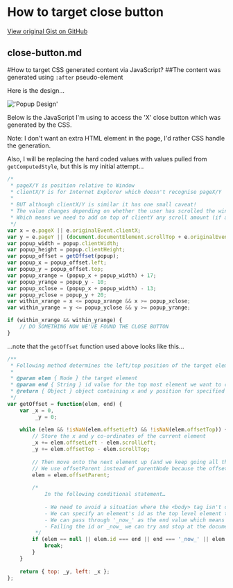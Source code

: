 # How to target close button

[View original Gist on GitHub](https://gist.github.com/Integralist/2994844)

## close-button.md

#How to target CSS generated content via JavaScript?
##The content was generated using `:after` pseudo-element

Here is the design... 

!['Popup Design'](http://f.cl.ly/items/2E2M3T2h2Y060M2d3d3e/Screen%20Shot%202012-06-26%20at%2011.13.06.png)

Below is the JavaScript I'm using to access the 'X' close button which was generated by the CSS.

Note: I don't want an extra HTML element in the page, I'd rather CSS handle the generation. 

Also, I will be replacing the hard coded values with values pulled from `getComputedStyle`, but this is my initial attempt...

```js
/*
 * pageX/Y is position relative to Window
 * clientX/Y is for Internet Explorer which doesn't recognise pageX/Y
 *
 * BUT although clientX/Y is similar it has one small caveat!
 * The value changes depending on whether the user has scrolled the window
 * Which means we need to add on top of clientY any scroll amount (if any)
 */
var x = e.pageX || e.originalEvent.clientX;
var y = e.pageY || (document.documentElement.scrollTop + e.originalEvent.clientY);
var popup_width = popup.clientWidth;
var popup_height = popup.clientHeight;
var popup_offset = getOffset(popup);
var popup_x = popup_offset.left;
var popup_y = popup_offset.top;
var popup_xrange = (popup_x + popup_width) + 17;
var popup_yrange = popup_y - 10;
var popup_xclose = (popup_x + popup_width) - 13;
var popup_yclose = popup_y + 20;
var within_xrange = x <= popup_xrange && x >= popup_xclose;
var within_yrange = y <= popup_yclose && y >= popup_yrange;

if (within_xrange && within_yrange) {
    // DO SOMETHING NOW WE'VE FOUND THE CLOSE BUTTON
}
```

...note that the `getOffset` function used above looks like this...

```js
/**
 * Following method determines the left/top position of the target element.
 *
 * @param elem { Node } the target element
 * @param end { String } id value for the top most element we want to check against
 * @return { Object } object containing x and y position for specified element
 */
var getOffset = function(elem, end) {
	var _x = 0,
		 _y = 0;
	
	while (elem && !isNaN(elem.offsetLeft) && !isNaN(elem.offsetTop)) {
		// Store the x and y co-ordinates of the current element
		_x += elem.offsetLeft - elem.scrollLeft;
		_y += elem.offsetTop - elem.scrollTop;
		
		// Then move onto the next element up (and we keep going all the way to the top of the document unless stopped)
		// We use offsetParent instead of parentNode because the offsetLeft/Top adds on extra un-needed dimensions!
		elem = elem.offsetParent;
		
		/*
			In the following conditional statement…
			
			- We need to avoid a situation where the <body> tag isn't considered an offsetParent and so the browser continues up until null is returned
			- We can specify an element's id as the top level element to top checking for
			- We can pass through '_now_' as the end value which means the check stops immediately
			- Failing the id or _now_ we can try and stop at the document.body element (which will only work if the body is considered an offsetParent)
		 */
		if (elem == null || elem.id === end || end === '_now_' || elem.tagName.toLowerCase() === 'body') {
			break;
		}
	}
	
	return { top: _y, left: _x };
};
```

